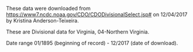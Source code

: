
These data were downloaded from https://www7.ncdc.noaa.gov/CDO/CDODivisionalSelect.jsp# on 12/04/2017 by Kristina Anderson-Teixeira.

These are Divisional data for Virginia, 04-Northern Virginia. 

Date range 01/1895 (beginning of record) -  12/2017 (date of download). 
